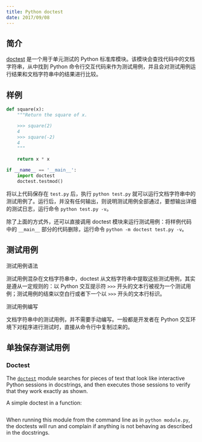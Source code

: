 ```yaml
---
title: Python doctest
date: 2017/09/08
---
```


## 简介

[doctest][1] 是一个用于单元测试的 Python 标准库模块。该模块会查找代码中的文档字符串，从中找到 Python 命令行交互代码来作为测试用例，并且会对测试用例运行结果和文档字符串中的结果进行比较。

## 样例

```python
def square(x):
    """Return the square of x.

    >>> square(2)
    4
    >>> square(-2)
    4
    """

    return x * x

if __name__ == '__main__':
    import doctest
    doctest.testmod()
```

将以上代码保存在 `test.py` 后，执行 `python test.py` 就可以运行文档字符串中的测试用例了。运行后，并没有任何输出，则说明测试用例全部通过，要想输出详细的测试日志，运行命令 `python test.py -v`。

除了上面的方式外，还可以直接调用 doctest 模块来运行测试用例：将样例代码中的 `__main__` 部分的代码删除，运行命令 `python -m doctest test.py -v`。

## 测试用例

测试用例语法

测试用例混杂在文档字符串中，doctest 从文档字符串中提取这些测试用例，其实是遵从一定规则的：以 Python 交互提示符 `>>>` 开头的文本行被视为一个测试用例；测试用例的结束以空白行或者下一个以 `>>>` 开头的文本行标识。

测试用例编写

文档字符串中的测试用例，并不需要手动编写。一般都是开发者在 Python 交互环境下对程序进行测试时，直接从命令行中复制过来的。





## 单独保存测试用例









[1]: https://docs.python.org/3.5/library/doctest.html	"doctest"

### Doctest

The [`doctest`](http://docs.python.org/library/doctest.html#module-doctest) module searches for pieces of text that look like interactive Python sessions in docstrings, and then executes those sessions to verify that they work exactly as shown.

A simple doctest in a function:

```

```

When running this module from the command line as in `python module.py`, the doctests will run and complain if anything is not behaving as described in the docstrings.

